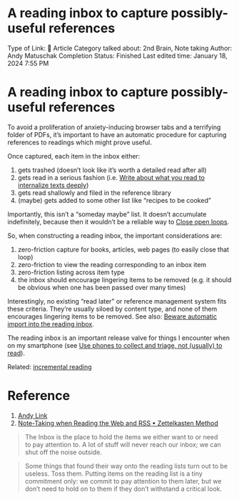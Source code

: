 # A reading inbox to capture possibly-useful references

Type of Link: 📝 Article
Category talked about: 2nd Brain, Note taking
Author: Andy Matuschak
Completion Status: Finished
Last edited time: January 18, 2024 7:55 PM

# **A reading inbox to capture possibly-useful references**

To avoid a proliferation of anxiety-inducing browser tabs and a terrifying folder of PDFs, it’s important to have an automatic procedure for capturing references to readings which might prove useful.

Once captured, each item in the inbox either:

1. gets trashed (doesn’t look like it’s worth a detailed read after all)
2. gets read in a serious fashion (i.e. [Write about what you read to internalize texts deeply](Write%20about%20what%20you%20read%20to%20internalize%20texts%20deeply.md))
3. gets read shallowly and filed in the reference library
4. (maybe) gets added to some other list like “recipes to be cooked”

Importantly, this isn’t a “someday maybe” list. It doesn’t accumulate indefinitely, because then it wouldn’t be a reliable way to [Close open loops](Close%20open%20loops.md).

So, when constructing a reading inbox, the important considerations are:

1. zero-friction capture for books, articles, web pages (to easily close that loop)
2. zero-friction to view the reading corresponding to an inbox item
3. zero-friction listing across item type
4. the inbox should encourage lingering items to be removed (e.g. it should be obvious when one has been passed over many times)

Interestingly, no existing “read later” or reference management system fits these criteria. They’re usually siloed by content type, and none of them encourages lingering items to be removed. See also: [Beware automatic import into the reading inbox](Beware%20automatic%20import%20into%20the%20reading%20inbox.md).

The reading inbox is an important release valve for things I encounter when on my smartphone (see [Use phones to collect and triage, not (usually) to read](Use%20phones%20to%20collect%20and%20triage,%20not%20(usually)%20to%20read.md)).

Related: [incremental reading](incremental%20reading.md) 

# Reference

1. [Andy Link](https://notes.andymatuschak.org/About_these_notes?stackedNotes=z5E5QawiXCMbtNtupvxeoEX&stackedNotes=zKGjQtsTKgscAoq271ZzKqw&stackedNotes=zNQV445UEcyLXVsRVgoVSfv&stackedNotes=zFuk9QqspNYHAgvzZc33ZGH&stackedNotes=zDXBGEWk7msyonQ2Ngnrf8h) 
2. [Note-Taking when Reading the Web and RSS • Zettelkasten Method](https://zettelkasten.de/posts/reading-web-rss-note-taking/)

> The Inbox is the place to hold the items we either want to or need to pay attention to. A lot of stuff will never reach our inbox; we can shut off the noise outside.
> 

> Some things that found their way onto the reading lists turn out to be useless. Toss them. Putting items on the reading list is a tiny commitment only: we commit to pay attention to them later, but we don’t need to hold on to them if they don’t withstand a critical look.

